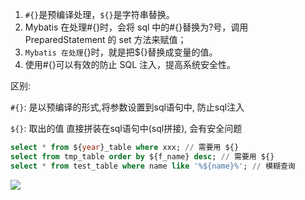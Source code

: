 1. `#{}`是预编译处理，`${}`是字符串替换。
2. Mybatis 在处理#{}时，会将 sql 中的#{}替换为?号，调用 PreparedStatement 的 set 方法来赋值；
3. `Mybatis 在处理`{}时，就是把${}替换成变量的值。
4. 使用#{}可以有效的防止 SQL 注入，提高系统安全性。



区别:

`#{}`: 是以预编译的形式,将参数设置到sql语句中, 防止sql注入

`${}`: 取出的值 直接拼装在sql语句中(sql拼接), 会有安全问题

```sql
select * from ${year}_table where xxx; // 需要用 ${}
select from tmp_table order by ${f_name} desc; // 需要用 ${}
select * from test_table where name like '%${name}%'; // 模糊查询
```



![](https://pic.superbed.cn/item/5dc660ae8e0e2e3ee9c9252b.jpg)

 